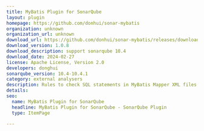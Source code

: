 ```yaml
---
title: MyBatis Plugin for SonarQube
layout: plugin
homepage: https://github.com/donhui/sonar-mybatis
organization: unknown
organization_url: unknown
download_url: https://github.com/donhui/sonar-mybatis/releases/download/1.0.8/sonar-mybatis-plugin-1.0.8.jar
download_version: 1.0.8
download_description: support sonarqube 10.4
download_date: 2024-02-27
license: Apache License, Version 2.0
developers: donghui
sonarqube_version: 10.4-10.4.1
category: external analysers
description: Rules to check SQL statements in MyBatis Mapper XML files.
details: 
seo:
  name: MyBatis Plugin for SonarQube
  headline: MyBatis Plugin for SonarQube - SonarQube Plugin
  type: ItemPage

---
```

